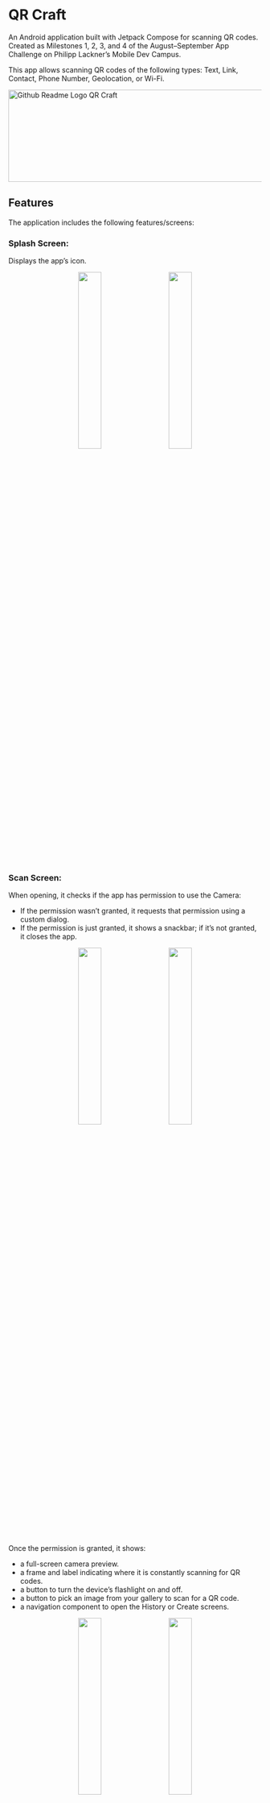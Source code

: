 # QR Craft
An Android application built with Jetpack Compose for scanning QR codes. Created as Milestones 1, 2, 3, and 4 of the August–September App Challenge on Philipp Lackner’s Mobile Dev Campus.

This app allows scanning QR codes of the following types: Text, Link, Contact, Phone Number, Geolocation, or Wi-Fi.

<img width="885" height="183" alt="Github Readme Logo QR Craft" src="https://github.com/user-attachments/assets/0b3e12a8-5f41-4bc5-a0a9-a7457f607010" />

## Features
The application includes the following features/screens:

### Splash Screen: 
Displays the app’s icon.

<div style="text-align: center;">
  <img src="https://github.com/user-attachments/assets/39f9655f-88f2-4ce5-8043-e8c55c8f0a4b" width="30%" style="margin-right: 5%;" />
  <img src="https://github.com/user-attachments/assets/22905bae-317f-4c17-ae0a-971a7c449ddf" width="30%" />
</div>
  
### Scan Screen:
When opening, it checks if the app has permission to use the Camera:
- If the permission wasn’t granted, it requests that permission using a custom dialog.
- If the permission is just granted, it shows a snackbar; if it’s not granted, it closes the app.

<div style="text-align: center;">
  <img src="https://github.com/user-attachments/assets/2688c746-7ad6-467a-ab38-94ac73ab22ed" width="30%" style="margin-right: 5%;" />
  <img src="https://github.com/user-attachments/assets/659debf8-d93f-4c6a-b9c0-6f49e9966d29" width="30%" />
</div>

Once the permission is granted, it shows:
- a full-screen camera preview.
- a frame and label indicating where it is constantly scanning for QR codes.
- a button to turn the device’s flashlight on and off.
- a button to pick an image from your gallery to scan for a QR code.
- a navigation component to open the History or Create screens.

<div style="text-align: center;">
  <img src="https://github.com/user-attachments/assets/ebcc94f0-cd66-4d0f-8f0c-ab22c8453d98" width="30%" style="margin-right: 5%;" />
  <img src="https://github.com/user-attachments/assets/dda90ac0-4d82-4f26-a7f8-bf76c514aac5" width="30%" />
</div>

When it has an image to scan (from the camera or from picking an image file from the device), it shows a loading effect while it tries to identify any QR code. Then:
- If it fails, it shows a "No QR codes found" message that disappears after a few seconds to try again.
- If it succeeds, the QR code info is saved internally and it navigates to the next screen.

<div style="text-align: center;">
  <img src="https://github.com/user-attachments/assets/36f40d97-cd10-4fb1-a66b-ae6ba74d7112" width="30%" style="margin-right: 5%;" />
  <img src="https://github.com/user-attachments/assets/3a1f7642-435e-4a90-b309-c82add84f7cc" width="30%" />
</div>

<div style="text-align: center;">
  <img src="https://github.com/user-attachments/assets/d224abc0-7da8-41ea-a5d7-bd7b09be908d" width="30%" style="margin-right: 5%;" />
  <img src="https://github.com/user-attachments/assets/13fe652c-6eec-4bc8-bf19-9bb7b5edabf6" width="30%" />
</div>

### Scan Result Screen:
This screen displays the info from the detected QR Code and consists of the following:
- a toolbar with a back button, the name of the screen, and a Favourite button that shows whether this QR code is a favourite or not, and allows changing it.
- an image with the QR displayed.
- the title of this QR Code if it has been written, or the type of QR code depending on the information scanned (when tapping it, you can write or edit the custom title).
- the content of the QR Code in the appropriate format depending on the type.
- a Share button that opens the system sharing sheet.
- a Copy button that copies the QR Code content to the clipboard.
- a Save button that downloads the QR Code as a PNG file and shows a message if it succeeds or fails.

Depending on the type, additional features are available. For example, tapping a link opens it in the browser, or long text (more than 6 lines) can be expanded/collapsed with a "Show more/less" button.
When leaving this screen, the QR Code is updated if the title or its favourite status has been changed.

<div style="text-align: center;">
  <img src="https://github.com/user-attachments/assets/948ca64e-18f2-4ec2-aac5-2fcc72693e4c" width="30%" style="margin-right: 5%;" />
  <img src="https://github.com/user-attachments/assets/6622c5a4-f187-4999-9b2d-900b0549dc82" width="30%" />
</div>

<div style="text-align: center;">
  <img src="https://github.com/user-attachments/assets/967408d8-bcfc-42a4-9c03-3cc9cea5d3d4" width="30%" style="margin-right: 5%;" />
  <img src="https://github.com/user-attachments/assets/bcbb091c-2efc-407c-a99a-2dfecf3b2823" width="30%" />
</div>

### Create QR Screen:
This screen consists of:
- its name.
- a list with the 6 QR Code types; when you tap any of these, it navigates to the Data Entry Screen to create a QR Code of the chosen type.
- a navigation component to open the Scan or History screens.

<div style="text-align: center;">
  <img src="https://github.com/user-attachments/assets/e467dd26-50bd-4c9a-b138-e9a5cd7c3078" width="30%" style="margin-right: 5%;" />
  <img src="https://github.com/user-attachments/assets/e36a6178-cae5-4800-a50d-863ebce9fae6" width="30%" />
</div>

### Data Entry Screen:
After selecting a QR Code type, this screen allows you to enter the required information for that type and then save it internally, navigating to the next screen.

<div style="text-align: center;">
  <img src="https://github.com/user-attachments/assets/382b9450-1a5e-4d2e-9db3-4f091a4c5f96" width="30%" style="margin-right: 5%;" />
  <img src="https://github.com/user-attachments/assets/891ef30b-a600-42f8-87e3-6eb9d318b3d8" width="30%" />
</div>

### Preview Screen:
This screen is similar to the Scan Result Screen but has a different title. It provides the same functionalities.

<div style="text-align: center;">
  <img src="https://github.com/user-attachments/assets/4e13cfaf-b18e-42ba-900c-6c4ddecc2f2c" width="30%" style="margin-right: 5%;" />
  <img src="https://github.com/user-attachments/assets/645fb779-c6be-4e4c-bdc3-6811cb2113a7" width="30%" />
</div>

### Scan History Screen:
This screen shows the history of the QR Codes managed and consists of the following:
- a toolbar with the screen name.
- a tab listing all the scanned QR Codes and another tab for the generated ones. Each list shows the favourites first, then the non-favourite QR Codes, and all are sorted from newest to oldest.
- a navigation component to open the Scan or Create screens.

For each QR Code, it shows an icon according to its type, its title (custom or default), a preview of its content, the time of creation, and a favourite icon to mark or unmark as favourite.

<div style="text-align: center;">
  <img src="https://github.com/user-attachments/assets/c17b7653-f01c-4399-b242-391b58647ad9" width="30%" style="margin-right: 5%;" />
  <img src="https://github.com/user-attachments/assets/aabbe9db-5e47-47ef-8764-96651d832d88" width="30%" />
</div>

This screen also allows the following actions on a QR Code in any list:
- Tap: opens the Preview Screen.
- Long press: opens a bottom sheet with options to Share (opens the system share sheet) and Delete (removes the item from history).

<div style="text-align: center;">
  <img src="https://github.com/user-attachments/assets/f6d4b8f0-159b-4cac-850c-e5fe84d67773" width="30%" style="margin-right: 5%;" />
  <img src="https://github.com/user-attachments/assets/965bd66f-91d3-4b3f-a29a-826b5f2d7aa0" width="30%" />
</div>

## Built with

* **Kotlin**: programming language used to build the app.
* **Compose**: modern declarative Toolkit for creating the app's UI.
* **MVVM**: architecture pattern the app is built with.
* **Viewmodel**: to keep the data shown on the screen.
* **State**: used on the viewmodels to keep the data that is observed for the composables and it's changes.
* **Channel**: used on the viewmodels to send on time events to the UI.
* **JUnit**: library used for Unit Testing on the detection of the type of QR.
* **Truth**: library used for assertions on unit tests.
* **CompositionLocalProvider**: used to have available some values without need to pass them down through each Composable.
* **.kts**: Kotlin script, a file type for writing the build.gradle file.
* **SplashScreen**: used to display the app icon while the application is starting..
* **Navigation**: handles navigation between different screens in the app.
* **Koin**: provides dependency injection for class instantiation and lifecycle management.
* **CameraX**: displays the device’s camera feed within the app..
* **ML Kit Barcode Scanning**: detects and extracts content from QR codes.
* **ZXing**: generates QR codes from text and other data formats.
* **Room**: library for local SQLite database.

## Feedback
If you have any feedback or like my work and need a freelance Android Developer, please feel free to reach out to me at [LinkedIn](https://www.linkedin.com/in/rnicolasmarin/).
